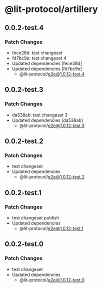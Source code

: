 # @lit-protocol/artillery

## 0.0.2-test.4

### Patch Changes

- fece28d: test changeset
- fd7bc9e: test changeset 4
- Updated dependencies [fece28d]
- Updated dependencies [fd7bc9e]
  - @lit-protocol/e2e@1.0.12-test.4

## 0.0.2-test.3

### Patch Changes

- da538ab: test changeset 3
- Updated dependencies [da538ab]
  - @lit-protocol/e2e@1.0.12-test.3

## 0.0.2-test.2

### Patch Changes

- test changeset
- Updated dependencies
  - @lit-protocol/e2e@1.0.12-test.2

## 0.0.2-test.1

### Patch Changes

- test changeset publish
- Updated dependencies
  - @lit-protocol/e2e@1.0.12-test.1

## 0.0.2-test.0

### Patch Changes

- test changeset
- Updated dependencies
  - @lit-protocol/e2e@1.0.12-test.0
